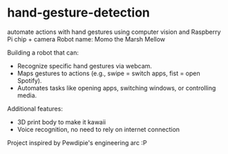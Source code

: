 # hand-gesture-detection
automate actions with hand gestures using computer vision and Raspberry Pi chip + camera
Robot name: Momo the Marsh Mellow

Building a robot that can:
- Recognize specific hand gestures via webcam.
- Maps gestures to actions (e.g., swipe = switch apps, fist = open Spotify).
- Automates tasks like opening apps, switching windows, or controlling media.

Additional features:
- 3D print body to make it kawaii
- Voice recognition, no need to rely on internet connection

Project inspired by Pewdipie's engineering arc :P
